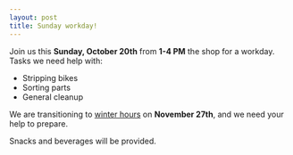```yaml
---
layout: post
title: Sunday workday!
---
```

Join us this __Sunday, October 20th__ from __1-4 PM__ the shop for a workday. Tasks we need help with:

* Stripping bikes
* Sorting parts
* General cleanup

We are transitioning to [winter hours](/news/2013/10/07/winter-at-the-bike-pit.html) on __November 27th__, and 
we need your help to prepare.

Snacks and beverages will be provided.

<span class='icon-heart'></span>
